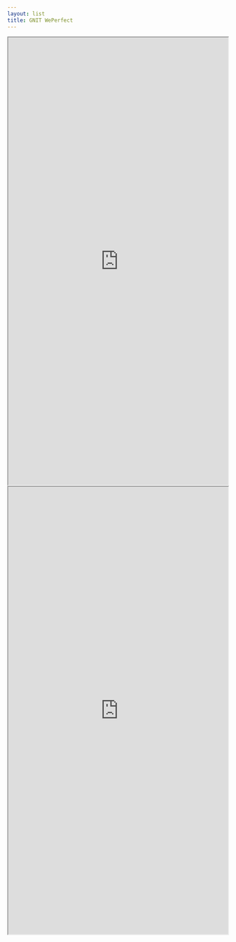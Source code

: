 ```yaml
---
layout: list
title: GNIT WePerfect
---
```


<div>
  <iframe width="100%" height="1024" src="https://meet.jit.si" allow="microphone; camera" allowfullscreen="allowfullscreen"/></iframe>
<div>

<div>
  <iframe width="100%" height="1024" src="https://gnitweperfect.gnomio.com/" allow="microphone; camera" allowfullscreen="allowfullscreen"/></iframe>
  </div>
  



